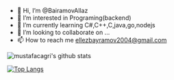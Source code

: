 - 👋 Hi, I’m @BairamovAllaz
- 👀 I’m interested in Programing(backend)
- 🌱 I’m currently learning C#,C++,C,java,go,nodejs
- 💞️ I’m looking to collaborate on ...
- 📫 How to reach me ellezbayramov2004@gmail.com

<!---
BairamovAllaz/BairamovAllaz is a ✨ special ✨ repository because its `README.md` (this file) appears on your GitHub profile.
You can click the Preview link to take a look at your changes.
--->

![mustafacagri's github stats](https://github-readme-stats.vercel.app/api?username=BairamovAllaz&show_icons=true&theme=radical)

[![Top Langs](https://github-readme-stats.vercel.app/api/top-langs/?username=BairamovAllaz&layout=compact)](https://github.com/anuraghazra/github-readme-stats)
